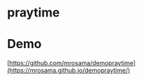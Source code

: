 # praytime
# Demo
 
  [https://github.com/mrosama/demopraytime](https://mrosama.github.io/demopraytime/)
 
